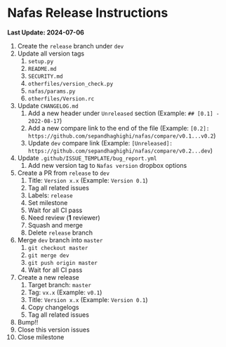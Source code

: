 # Nafas Release Instructions

**Last Update: 2024-07-06**

1. Create the `release` branch under `dev`
2. Update all version tags
	1. `setup.py`
	2. `README.md`
	3. `SECURITY.md`
	4. `otherfiles/version_check.py`
	5. `nafas/params.py`
	6. `otherfiles/Version.rc`
3. Update `CHANGELOG.md`
	1. Add a new header under `Unreleased` section (Example: `## [0.1] - 2022-08-17`)
	2. Add a new compare link to the end of the file (Example: `[0.2]: https://github.com/sepandhaghighi/nafas/compare/v0.1...v0.2`)
	3. Update `dev` compare link (Example: `[Unreleased]: https://github.com/sepandhaghighi/nafas/compare/v0.2...dev`)
4. Update `.github/ISSUE_TEMPLATE/bug_report.yml`
   1. Add new version tag to `Nafas version` dropbox options
5. Create a PR from `release` to `dev`
	1. Title: `Version x.x` (Example: `Version 0.1`)
	2. Tag all related issues
	3. Labels: `release`
	4. Set milestone
	5. Wait for all CI pass
	6. Need review (**1** reviewer)
	7. Squash and merge
	8. Delete `release` branch
6. Merge `dev` branch into `master`
	1. `git checkout master`
	2. `git merge dev`
	3. `git push origin master`
	4. Wait for all CI pass
7. Create a new release
	1. Target branch: `master`
	2. Tag: `vx.x` (Example: `v0.1`)
	3. Title: `Version x.x` (Example: `Version 0.1`)
	4. Copy changelogs
	5. Tag all related issues
8. Bump!!
9. Close this version issues
10. Close milestone
